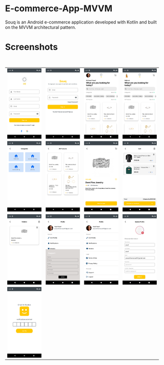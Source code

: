 # E-commerce-App-MVVM
Souq is an Android e-commerce application developed with Kotlin and built on the MVVM architectural pattern.
# Screenshots
<br>
<table>
    <tr>
        <td><img src = "/screenshots/register.png" ></td>
        <td><img src = "/screenshots/login.png" ></td>
        <td><img src = "/screenshots/home_after_login.png" ></td>
        <td><img src = "/screenshots/home_before_login.png" ></td>
    </tr>
     <tr>
        <td><img src = "/screenshots/all_categories.png" ></td>
        <td><img src = "/screenshots/all_products.png" ></td>
        <td><img src = "/screenshots/product_detals.png" ></td>
        <td><img src = "/screenshots/cart.png" ></td>
    </tr>
   <tr>
        <td><img src = "/screenshots/wishlist.png" ></td>
        <td><img src = "/screenshots/support.png" ></td>
        <td><img src = "/screenshots/profile.png" ></td>
        <td><img src = "/screenshots/update_profile.png" ></td>
    </tr>
   <tr>
        <td><img src = "/screenshots/email_verification _with_code.png" ></td>
<!--         <td><img src = "/screenshots/support.png" ></td> -->
<!--         <td><img src = "/screenshots/profile.png" ></td> -->
<!--         <td><img src = "/screenshots/update_profile.png" ></td> -->
    </tr>
</table>    
<br>
